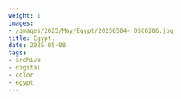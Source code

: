 ```yaml
---
weight: 1
images:
- /images/2025/May/Egypt/20250504-_DSC0206.jpg
title: Egypt.
date: 2025-05-08
tags:
- archive
- digital
- color
- egypt
---
```


